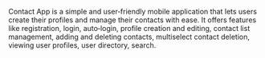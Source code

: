 Contact App is a simple and user‑friendly mobile application that lets users create their profiles and
manage their contacts with ease. It offers features like registration, login, auto‑login, profile creation
and editing, contact list management, adding and deleting contacts, multiselect contact deletion,
viewing user profiles, user directory, search.
